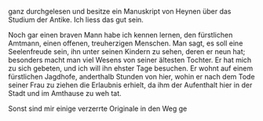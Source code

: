  ganz durchgelesen und besitze ein Manuskript von Heynen über das Studium
der Antike. Ich liess das gut sein.

Noch gar einen braven Mann habe ich kennen lernen, den fürstlichen Amtmann,
einen offenen, treuherzigen Menschen. Man sagt, es soll eine Seelenfreude sein,
ihn unter seinen Kindern zu sehen, deren er neun hat; besonders macht man viel
Wesens von seiner ältesten Tochter. Er hat mich zu sich gebeten, und ich will ihn
ehster Tage besuchen. Er wohnt auf einem fürstlichen Jagdhofe, anderthalb Stunden
von hier, wohin er nach dem Tode seiner Frau zu ziehen die Erlaubnis erhielt,
da ihm der Aufenthalt hier in der Stadt und im Amthause zu weh tat.

Sonst sind mir einige verzerrte Originale in den Weg ge